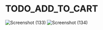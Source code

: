 # TODO_ADD_TO_CART
![Screenshot (133)](https://user-images.githubusercontent.com/80509481/129057705-db3caf73-1734-4d53-85e6-f83cfefbc8c8.png)
![Screenshot (134)](https://user-images.githubusercontent.com/80509481/129057791-cd7765b8-36b5-4026-90aa-a617ed8be94f.png)
